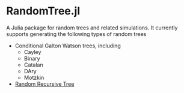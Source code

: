 # RandomTree.jl

A Julia package for random trees and related simulations. It currently supports generating the
following types of random trees

* Conditional Galton Watson trees, including
    * Cayley 
    * Binary
    * Catalan
    * DAry
    * Motzkin
* [Random Recursive Tree](https://en.wikipedia.org/wiki/Recursive_tree)
